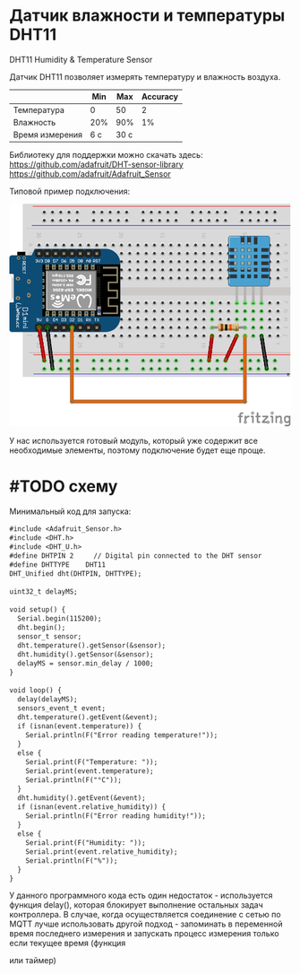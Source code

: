 # Датчик влажности и температуры DHT11

DHT11 Humidity & Temperature Sensor

[Datasheet]: https://www.mouser.com/ds/2/758/DHT11-Technical-Data-Sheet-Translated-Version-1143054.pdf

Датчик DHT11 позволяет измерять температуру и влажность воздуха.

|                 | Min  | Max  | Accuracy |
| --------------- | ---- | ---- | -------- |
| Температура     | 0    | 50   | 2        |
| Влажность       | 20%  | 90%  | 1%       |
| Время измерения | 6 с  | 30 с |          |

Библиотеку для поддержки можно скачать здесь: 
https://github.com/adafruit/DHT-sensor-library
https://github.com/adafruit/Adafruit_Sensor

Типовой пример подключения:

![](img/en/01_DHT11_bb.png)

У нас используется готовый модуль, который уже содержит все необходимые элементы, поэтому подключение будет еще проще.

# #TODO схему



Минимальный код для запуска:

```С
#include <Adafruit_Sensor.h>
#include <DHT.h>
#include <DHT_U.h>
#define DHTPIN 2     // Digital pin connected to the DHT sensor 
#define DHTTYPE    DHT11
DHT_Unified dht(DHTPIN, DHTTYPE);

uint32_t delayMS;

void setup() {
  Serial.begin(115200);  
  dht.begin();  
  sensor_t sensor;
  dht.temperature().getSensor(&sensor);
  dht.humidity().getSensor(&sensor);
  delayMS = sensor.min_delay / 1000;
}

void loop() {
  delay(delayMS);
  sensors_event_t event;
  dht.temperature().getEvent(&event);
  if (isnan(event.temperature)) {
    Serial.println(F("Error reading temperature!"));
  }
  else {
    Serial.print(F("Temperature: "));
    Serial.print(event.temperature);
    Serial.println(F("°C"));
  }
  dht.humidity().getEvent(&event);
  if (isnan(event.relative_humidity)) {
    Serial.println(F("Error reading humidity!"));
  }
  else {
    Serial.print(F("Humidity: "));
    Serial.print(event.relative_humidity);
    Serial.println(F("%"));
  }
}
```



У данного программного кода есть один недостаток - используется функция delay(), которая блокирует выполнение остальных задач контроллера. В случае, когда осуществляется соединение с сетью по MQTT лучше использовать другой подход - запоминать в переменной время последнего измерения и запускать процесс измерения только если текущее время (функция 

[millis()]: https://www.arduino.cc/reference/en/language/functions/time/millis/

 или таймер)